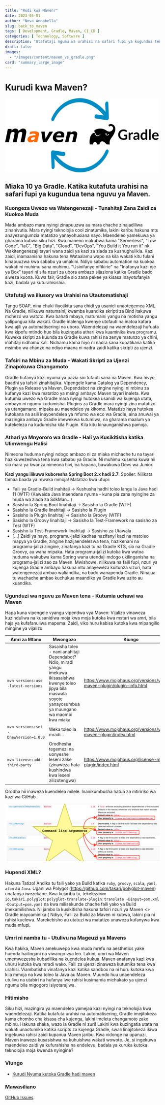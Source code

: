 ```yaml
---
title: "Rudi kwa Maven?"
date: 2023-05-01
author: "Nova Annabella"
slug: back_to_maven
tags: [ Development, Gradle, Maven, CI_CD ]
categories: [ Technology, Software ]
description: "Utafutaji mgumu wa urahisi na safari fupi ya kugundua tena nguvu ya Maven."
draft: false
images:
  - "/images/content/maven_vs_gradle.png"
card: "summary_large_image"
---
```



# Kurudi kwa Maven?

[![maven_vs_gradle](/images/content/maven_vs_gradle.png)](https://phauer.com/2018/moving-back-from-gradle-to-maven/)

## Miaka 10 ya Gradle. Katika kutafuta urahisi na safari fupi ya kugundua tena nguvu ya Maven.



### Kuongeza Uwezo wa Watengenezaji - Tunahitaji Zana Zaidi za Kuokoa Muda

Mada ambazo mara nyingi zinapuuzwa au mara chache zinajadiliwa zinanivutia. Mara nyingi teknolojia cool zinatumika,
lakini karibu hakuna mtu anayezungumzia matatizo yanayohusiana nayo. Maendeleo yamekuwa ya gharama kubwa siku hizi. Kwa
maneno makubwa kama "Serverless", "Low Code", "IaC", "Big Data", "Cloud", "DevOps", "You Build it You run it" nk.
Wakitengenezaji tayari wana zaidi ya kazi za ziada za kushughulikia. Kazi zaidi, inamaanisha hakuna tena Wataalamu wapo
na kila wakati kitu fulani kinapuuzwa kwa sababu ya umakini. Ndiyo sababu automation na kuokoa wakati ni muhimu sana
muhimu. "Usinifanye nifikirie" na "Inafanya kazi nje ya Box" tayari ni sifa nzuri za ubora ambazo sijaziona katika
Gradle bado siweza kuona. Kuwa fair, Gradle sio zana pekee ya kisasa inayotufanyia kazi, badala ya kuturahisishia.

### Utafutaji wa illusory wa Urahisi na Utautomatishaji

Tangu SOAP, nina chuki iliyojikita sana dhidi ya usanidi unaotegemea XML. Na Gradle, nilikuwa natumaini, kwamba kuandika
skripti za Bind itakuwa mchezo wa watoto. Kwa bahati mbaya, matumaini yangu na motisha yangu yalipungua kila wakati.
Gradle inalenga kwenye utofauti na inatoa kafara kwa ajili ya automatiseringi na ubora. Waendelezaji na waendelezaji
hufuata kwa kipofu mtindo huo bila kuzingatia athari kwa kuaminika kwa programu. Kuweka skripti za kuunda za Gradle kuwa
rahisi na zenye matunzo ya chini, inahitaji nidhamu kali. Nidhamu kama hiyo ni nadra sana kupatikana katika msimbo wa
chanzo na ndiyo maana ni nadra zaidi katika skripti za ujenzi.

### Tafsiri na Mbinu za Muda - Wakati Skripti za Ujenzi Zinapokuwa Changamoto

Gradle hufanya kazi nyuma ya pazia sio tofauti sana na Maven. Kwa hivyo, baadhi ya tafsiri zinahitajika. Vipengele kama
Catalog ya Dependency, Plugin ya Release ya Maven, Dependabot na zingine nyingi ni mbinu za kufanya kazi kwa matatizo ya
msingi ambayo Maven tayari inaleta. Kwa kutumia uwezo wa Gradle mara nyingi hutokea usanidi wa kujenga utata, ambayo ni
ngumu kudumisha. Plugins za Gradle mara nyingi zina matatizo ya utangamano, mipaka au maendeleo ya kikomo. Matatizo haya
hutokea kutokana na asili inayoendelea ya mfumo wa eco wa Gradle, aina anuwai ya mazingira ambayo Gradle imewekwa
kutumiwa, na gharama maalum ya kutekeleza na kudumisha kila Plugin. Kila kitu kinaunganishwa pamoja.

### Athari ya Mnyororo wa Gradle - Hali ya Kusikitisha katika Ulimwengu Halisi

Nimeona huduma nyingi ndogo ambazo ni za miaka michache tu na tayari hazikuwezeshwa tena kwa sababu ya Gradle.
Ni muhimu kusema kuwa hii sio mara ya kwanza nimeona hivi, na hapana, hawakuwa Devs wa Junior.

**Kazi yangu ilikuwa kuboresha Spring Boot 2.x hadi 2.7**. Spoiler: Nilikata tamaa baada ya mwaka mmoja!
Matatizo kwa ufupi:

* Faili ya Gradle-Build inahitaji -> Kushusha hadhi toleo langu la Java hadi 11 (WTF) (Kawaida Java
  inaendana nyuma - kuna pia zana nyingine za muda wa ziada za SdkMan...)
* Sasisho la Spring Boot linahitaji -> Sasisho la Gradle (WTF)
* Sasisho la Gradle linahitaji -> Sasisho la Plugin
* Sasisho la Plugin linahitaji -> Sasisho la Groovy (WTF)
* Sasisho la Groovy linahitaji -> Sasisho la Test-Framework na sasisho za Test (WTF)
* Sasisho la Test-Framework linahitaji -> Sasisho za Utawala
* \[...]
  Zaidi ya hayo, programu-jalizi kadhaa hazifanyi kazi na matoleo mapya ya Gradle, zingine hazijaendelezwa tena,
  hazikenani na programu-jalizi zingine, zinafanya kazi tu na Gradle KTS, sio na Gradle Groovy, au
  wana mipaka. Hata programu-jalizi kutoka kwa watoa huduma wakubwa kama Spring wana utendaji mdogo ukilinganisha na programu-jalizi zao za Maven.
  Mwishowe, nilikuwa na faili fupi, nzuri ya kujenga Gradle ambayo hakuna mtu anayeweza kuitunza vizuri,
  hata watengenezaji ambao waliandika, na bado wanapenda Gradle. Ninajua tu wachache ambao
  kuchukua maandiko ya Gradle kwa uzito au kuandika.

### Ugunduzi wa nguvu za Maven tena - Kutumia uchawi wa Maven

Hapa kuna vipengele vyangu vipendwa vya Maven:
Vijalizo vinaweza kuzinduliwa na kusanidiwa moja kwa moja kutoka kwa mstari wa amri, bila haja ya kufafanuliwa mapema.
Zaidi, viko huru kabisa kutoka kwa mipangilio mingine ya vijalizo.

| Amri za Mfano                         | Mwongozo                                                                                                                                                                          | Kiungo                                                                      |
|---------------------------------------|-----------------------------------------------------------------------------------------------------------------------------------------------------------------------------------|-----------------------------------------------------------------------------|
| `mvn versions:use -latest-versions`   | Sasaisha toleo - nani anahitaji Dependabot? Ndio, miradi yangu imekuwa ikisasaishwa kwenye toleo jipya bila maswala yoyote yanayosumbua ya muungano wa maombi kwa miaka            | https://www.mojohaus.org/versions/versions-maven-plugin/plugin-info.html    |
| `mvn versions:set -DnewVersion=1.0.0` | Weka toleo la mradi...                                                                                                                                                            | https://www.mojohaus.org/versions/versions-maven-plugin/index.html          |
| `mvn license:add-third-party`         | Orodhesha tegemezi na uonyeshe leseni zake (zinaweza hata kushindwa kwa leseni zilizotengwa)                                                                                        | https://www.mojohaus.org/license-maven-plugin/index.html                    |

Orodha hii inaweza kuendelea milele. Inanikumbusha hatua za mtiririko wa kazi wa GitHub.

![maven_plugin_command_line_args](/images/content/maven_plugin_command_line_args.png)


### Hupendi XML?

Hakuna Tatizo! Andika tu faili yako ya Build katika `ruby`, `groovy`, `scala`, `yaml`, `atom` au `Java`. Ugani wa Polygot (https://github.com/takari/polyglot-maven) unafanya iwezekane. Kwa kujaribu tu,
tekeleza`mvn io.takari.polyglot:polyglot-translate-plugin:translate -Dinput=pom.xml -Doutput=pom.yaml` na kwa milisekunde chache faili yako ya Build imekamilishwa. Ni jambo la kusikitisha hakuna tafsiri nzuri ya Maven <> Gradle inayoaminika:(
Ndiyo, Faili za Build za Maven ni kubwa, lakini pia ni rahisi kuelewa. Marekebisho au utatuzi wa matatizo unaweza kufanywa kwa muda mfupi.

### Umri ni namba tu - Utulivu na Mageuzi ya Mavens

Kwa hakika, Maven amekuwepo kwa muda mrefu na aesthetics yake huenda hailingani na viwango vya leo. Lakini, umri wa
Maven umemwezesha kubadilika na kuendelea kukua. Maven anafanya kazi kwa uhuru kutoka kwa mradi wako. Faili za ujenzi
zinaweza kutumika tena kwa urahisi. Viambatisho vinafanya kazi katika sandbox na ni huru kutoka kwa kila mmoja na kwa
toleo la Java au Maven. Muundo huu unaendeleza utulivu na utabiri na hufanya iwe rahisi kusimamia michakato ya ujenzi
ngumu bila migogoro isiyotarajiwa.

### Hitimisho

Siku hizi, mazingira ya maendeleo yamejaa kazi nyingi na teknolojia kwa waendelezaji. Katika kutafuta urahisi na
automatisering, Gradle imejitokeza kama chombo cha kisasa cha kujenga, lakini imeleta changamoto zake mbinu. Hakuna
shaka, wazo la Gradle ni zuri! Lakini kwa kuzingatia utata na wakati unaotumika katika scripts za kujenga Gradle, swali
linajitokeza ikiwa ingekuwa rahisi zaidi kupanua Maven jaribu. Kwa vidonge na upanuzi, Maven inaweza kusasishwa na
kuhuishwa wakati wowote. Je, si ingekuwa maendeleo zaidi ya kufurahisha na endelevu, badala ya kuruka kutoka teknolojia
moja kwenda nyingine?

### Viungo

* [Kurudi Nyuma kutoka Gradle hadi maven](https://phauer.com/2018/moving-back-from-gradle-to-maven/)

### Mawasiliano

[GitHub Issues](https://github.com/NovaAnnabella/the_unspoken/issues/new/choose).
